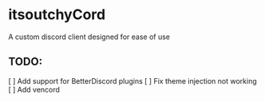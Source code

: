 # itsoutchyCord
A custom discord client designed for ease of use

## TODO:
[ ] Add support for BetterDiscord plugins
[ ] Fix theme injection not working
[ ] Add vencord